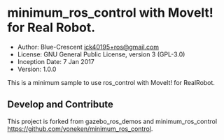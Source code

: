 # minimum_ros_control with MoveIt! for Real Robot.
* Author: Blue-Crescent <ick40195+ros@gmail.com>
* License: GNU General Public License, version 3 (GPL-3.0)
* Inception Date: 7 Jan 2017
* Version: 1.0.0

This is a minimum sample to use ros_control with MoveIt! for RealRobot.


## Develop and Contribute

This project is forked from gazebo_ros_demos and minimum_ros_control
https://github.com/yoneken/minimum_ros_control.
